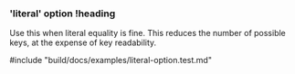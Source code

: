 ### 'literal' option !heading

Use this when literal equality is fine. This reduces the number of possible keys, at the expense of key readability.

#include "build/docs/examples/literal-option.test.md"
